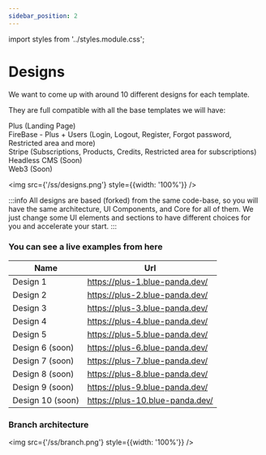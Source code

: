 ```yaml
---
sidebar_position: 2
---
```


import styles from '../styles.module.css';

# Designs 

We want to come up with around 10 different designs for each template.


They are full compatible with all the base templates we will have:

<div>
    <div className={styles.circle}></div> Plus (Landing Page)
</div>
<div>
    <div className={styles.circle}></div> FireBase - Plus + Users (Login, Logout, Register, Forgot password, Restricted area and more)
</div>
<div>
    <div className={styles.circle}></div> Stripe (Subscriptions, Products, Credits, Restricted area for subscriptions)
</div>
<div>
    <div className={styles.circle}></div> Headless CMS (Soon)
</div>
<div>
    <div className={styles.circle}></div> Web3 (Soon)
</div>

<div style={{marginBottom: '1rem'}}></div>

<img src={'/ss/designs.png'} style={{width: '100%'}} />

:::info
All designs are based (forked) from the same code-base, so you will have the same architecture, UI Components, and Core for all of them.
We just change some UI elements and sections to have different choices for you and accelerate your start.
:::


### You can see a live examples from here

| Name | Url|
| ----------- | ----------- |
| Design 1| https://plus-1.blue-panda.dev/       |
| Design 2| https://plus-2.blue-panda.dev/        |
| Design 3| https://plus-3.blue-panda.dev/        |
| Design 4| https://plus-4.blue-panda.dev/        |
| Design 5| https://plus-5.blue-panda.dev/        |
| Design 6 (soon)| https://plus-6.blue-panda.dev/        |
| Design 7 (soon)| https://plus-7.blue-panda.dev/        |
| Design 8 (soon)| https://plus-8.blue-panda.dev/        |
| Design 9 (soon)| https://plus-9.blue-panda.dev/        |
| Design 10 (soon)| https://plus-10.blue-panda.dev/        |


### Branch architecture

<img src={'/ss/branch.png'} style={{width: '100%'}} />

